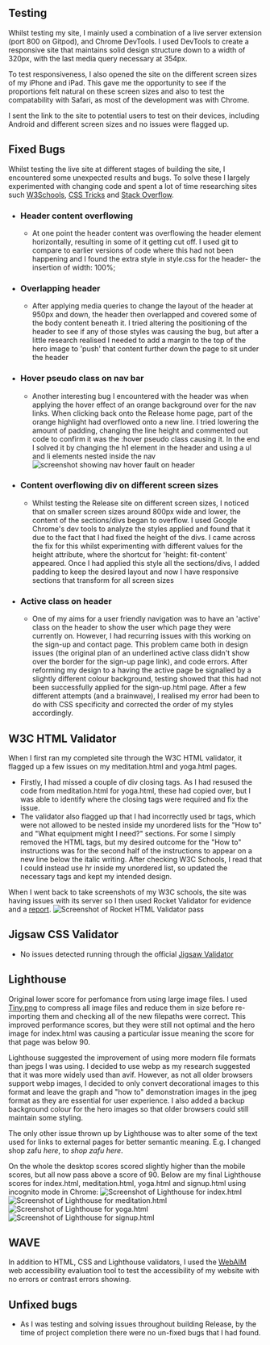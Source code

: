 ## Testing

Whilst testing my site, I mainly used a combination of a live server extension (port 800 on Gitpod), and Chrome DevTools.
I used DevTools to create a responsive site that maintains solid design structure down to a width of 320px, with the last media query necessary at 354px.

To test responsiveness, I also opened the site on the different screen sizes of my iPhone and iPad. This gave me the opportunity to see if the proportions felt natural on these screen sizes and also to test the compatability with Safari, as most of the development was with Chrome.

I sent the link to the site to potential users to test on their devices, including Android and different screen sizes and no issues were flagged up.

## Fixed Bugs

Whilst testing the live site at different stages of building the site, I encountered some unexpected results and bugs. To solve these I largely experimented with changing code and spent a lot of time researching sites such [W3Schools](https://www.w3schools.com/html/), [CSS Tricks](https://css-tricks.com/snippets/css/a-guide-to-flexbox/) and [Stack Overflow](https://stackoverflow.com/).

- ### Header content overflowing
    - At one point the header content was overflowing the header element horizontally, resulting in some of it getting cut off. I used git to compare to earlier versions of code where this had not been happening and I found the extra style in style.css for the header- the insertion of width: 100%;

- ### Overlapping header 
    - After applying media queries to change the layout of the header at 950px and down, the header then overlapped and covered some of the body content beneath it. I tried altering the positioning of the header to see if any of those styles was causing the bug, but after a little research realised I needed to add a margin to the top of the hero image to 'push' that content further down the page to sit under the header

- ### Hover pseudo class on nav bar
    - Another interesting bug I encountered with the header was when applying the hover effect of an orange background over for the nav links. When clicking back onto the Release home page, part of the orange highlight had overflowed onto a new line. I tried lowering the amount of padding, changing the line height and commented out code to confirm it was the :hover pseudo class causing it. In the end I solved it by changing the h1 element in the header and using a ul and li elements nested inside the nav
![screenshot showing nav hover fault on header](docs-images/nav-hover.png)

- ### Content overflowing div on different screen sizes
    - Whilst testing the Release site on different screen sizes, I noticed that on smaller screen sizes around 800px wide and lower, the content of the sections/divs began to overflow. I used Google Chrome's dev tools to analyze the styles applied and found that it due to the fact that I had fixed the height of the divs. I came across the fix for this whilst experimenting with different values for the height attribute, where the shortcut for 'height: fit-content' appeared. Once I had applied this style all the sections/divs, I added padding to keep the desired layout and now I have responsive sections that transform for all screen sizes

- ### Active class on header
    - One of my aims for a user friendly navigation was to have an 'active' class on the header to show the user which page they were currently on. However, I had recurring issues with this working on the sign-up and contact page. This problem came both in design issues (the original plan of an underlined active class didn't show over the border for the sign-up page link), and code errors. After reforming my design to a having the active page be signalled by a slightly different colour background, testing showed that this had not been successfully applied for the sign-up.html page. After a few different attempts (and a brainwave), I realised my error had been to do with CSS specificity and corrected the order of my styles accordingly.

## W3C HTML Validator

When I first ran my completed site through the W3C HTML validator, it flagged up a few issues on my meditation.html and yoga.html pages.
- Firstly, I had missed a couple of div closing tags. As I had resused the code from meditation.html for yoga.html, these had copied over, but I was able to identify where the closing tags were required and fix the issue.
- The validator also flagged up that I had incorrectly used br tags, which were not allowed to be nested inside my unordered lists for the "How to" and "What equipment might I need?" sections. For some I simply removed the HTML tags, but my desired outcome for the "How to" instructions was for the second half of the instructions to appear on a new line below the italic writing. After checking W3C Schools, I read that I could instead use hr inside my unordered list, so updated the necessary tags and kept my intended design. 

When I went back to take screenshots of my W3C schools, the site was having issues with its server so I then used Rocket Validator for evidence and a [report](https://rocketvalidator.com/s/d25e2f3c-4e0d-4a73-949e-58c58f91f5c8).
![Screenshot of Rocket HTML Validator pass](docs-images/rocket-html-validator.webp)

## Jigsaw CSS Validator
- No issues detected running through the official [Jigsaw Validator](https://jigsaw.w3.org/css-validator/)

## Lighthouse

Original lower score for perfomance from using large image files. I used [Tiny.png](https://tinypng.com/) to compress all image files and reduce them in size before re-importing them and checking all of the new filepaths were correct. This improved performance scores, but they were still not optimal and the hero image for index.html was causing a particular issue meaning the score for that page was below 90.

Lighthouse suggested the improvement of using more modern file formats than jpegs I was using. I decided to use webp as my research suggested that it was more widely used than avif. However, as not all older browsers support webp images, I decided to only convert decorational images to this format and leave the graph and "how to" demonstration images in the jpeg format as they are essential for user experience. I also added a backup background colour for the hero images so that older browsers could still maintain some styling.

The only other issue thrown up by Lighthouse was to alter some of the text used for links to external pages for better semantic meaning. E.g. I changed shop zafu *here*, to *shop zafu here*.

On the whole the desktop scores scored slightly higher than the mobile scores, but all now pass above a score of 90.
Below are my final Lighthouse scores for index.html, meditation.html, yoga.html and signup.html using incognito mode in Chrome:
![Screenshot of Lighthouse for index.html](docs-images/index.html-lighthouse.webp)
![Screenshot of Lighthouse for meditation.html](docs-images/meditation.html-lighthouse.webp)
![Screenshot of Lighthouse for yoga.html](docs-images/yoga.html-lighthouse.webp)
![Screenshot of Lighthouse for signup.html](docs-images/signup.html-lighthouse.webp)

## WAVE

In addition to HTML, CSS and Lighthouse validators, I used the [WebAIM](https://wave.webaim.org/) web accessibility evaluation tool to test the accessibility of my website with no errors or contrast errors showing.

## Unfixed bugs

- As I was testing and solving issues throughout building Release, by the time of project completion there were no un-fixed bugs that I had found.